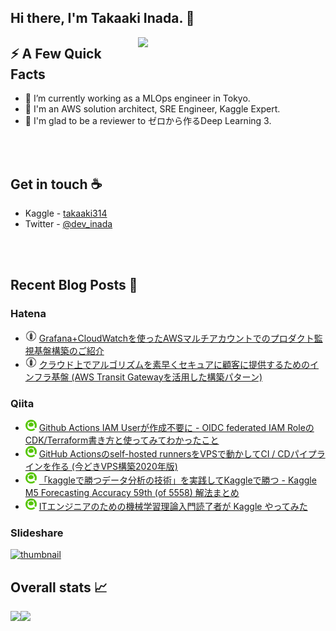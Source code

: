 ## Hi there, I'm Takaaki Inada. 👋

<img align="right" src="images/zerod3.jpg" width="300px" />
<h2>⚡️ A Few Quick Facts</h2>
<ul>
<li>🔭 I’m currently working as a MLOps engineer in Tokyo.</li>
<li>🧐 I'm an AWS solution architect, SRE Engineer, Kaggle Expert.</li>
<li>🎉 I'm glad to be a reviewer to ゼロから作るDeep Learning 3.</li>
</ul>
<br/>
<br/>

## Get in touch :coffee:
- Kaggle - [takaaki314](https://www.kaggle.com/takaaki314)
- Twitter - [@dev_inada](https://twitter.com/dev_inada)
<br/>
<br/>

## Recent Blog Posts :book:
### Hatena
* <img src="./images/hatena.png" width=18> [Grafana+CloudWatchを使ったAWSマルチアカウントでのプロダクト監視基盤構築のご紹介](https://tech.acesinc.co.jp/entry/2022/04/12/122321)
* <img src="./images/hatena.png" width=18> [クラウド上でアルゴリズムを素早くセキュアに顧客に提供するためのインフラ基盤 (AWS Transit Gatewayを活用した構築パターン)](https://tech.acesinc.co.jp/entry/2021/10/18/144813)

### Qiita
<!--[START github.com/ikawaha/feedsnippet]--><!--[2021-09-18T04:02:09Z]-->
* ![](./images/qiita.png) [Github Actions IAM Userが作成不要に - OIDC federated IAM RoleのCDK/Terraform書き方と使ってみてわかったこと](https://qiita.com/takaaki_inada/items/2028328231d1085fa561)
* ![](./images/qiita.png) [GitHub Actionsのself-hosted runnersをVPSで動かしてCI / CDパイプラインを作る (今どきVPS構築2020年版)](https://qiita.com/takaaki_inada/items/f44dc0876ac77a0c1126)
* ![](./images/qiita.png) [「kaggleで勝つデータ分析の技術」を実践してKaggleで勝つ - Kaggle M5 Forecasting Accuracy 59th (of 5558) 解法まとめ](https://qiita.com/takaaki_inada/items/3f822737cf306a7bbce9)
* ![](./images/qiita.png) [ITエンジニアのための機械学習理論入門読了者が Kaggle やってみた](https://qiita.com/takaaki_inada/items/5f8f505be2945137d191)
<!--[END github.com/ikawaha/feedsnippet]-->

### Slideshare
[![thumbnail](https://image.slidesharecdn.com/jawsuglt20220520-220519201801-2ae62c2d/85/amazonmanagedgrafanaaws-1-320.jpg)](https://www.slideshare.net/takaakiinada/amazonmanagedgrafanaaws-251816665)

## Overall stats :chart_with_upwards_trend:

<a href="https://github.com/anuraghazra/github-readme-stats">
  <img align="left" src="https://github-readme-stats.vercel.app/api?username=takaaki-inada&theme=tokyonight&count_private=true&show_icons=true" />
</a>
<a href="https://github.com/anuraghazra/github-readme-stats">
  <img align="left" src="https://github-readme-stats.vercel.app/api/top-langs/?username=takaaki-inada&theme=tokyonight&hide=jupyter%20notebook" />
</a>

<!--
**takaaki-inada/takaaki-inada** is a ✨ _special_ ✨ repository because its `README.md` (this file) appears on your GitHub profile.

Here are some ideas to get you started:

- 🔭 I’m currently working on ...
- 🌱 I’m currently learning ...
- 👯 I’m looking to collaborate on ...
- 🤔 I’m looking for help with ...
- 💬 Ask me about ...
- 📫 How to reach me: ...
- 😄 Pronouns: ...
- ⚡ Fun fact: ...
-->
